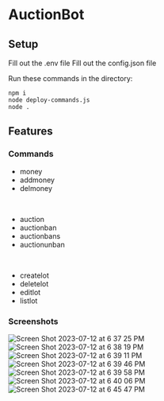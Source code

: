 # AuctionBot

## Setup
Fill out the .env file
Fill out the config.json file

Run these commands in the directory:
```
npm i
node deploy-commands.js
node .
```

## Features
### Commands
- money
- addmoney
- delmoney

<br>
  
- auction
- auctionban
- auctionbans
- auctionunban

<br>

- createlot
- deletelot
- editlot
- listlot

### Screenshots

![Screen Shot 2023-07-12 at 6 37 25 PM](https://github.com/dylan0356/AuctionBot/assets/33008329/b526e2de-0316-4511-b191-857ec34cdc2d)
![Screen Shot 2023-07-12 at 6 38 19 PM](https://github.com/dylan0356/AuctionBot/assets/33008329/b82377a0-4397-47dc-8e32-eae4f040df57)
![Screen Shot 2023-07-12 at 6 39 11 PM](https://github.com/dylan0356/AuctionBot/assets/33008329/f14d42da-d6cb-4b8e-a6eb-60d629c9d9ee)
![Screen Shot 2023-07-12 at 6 39 46 PM](https://github.com/dylan0356/AuctionBot/assets/33008329/dfae6c6a-12b3-4b79-b588-0871b4123902)
![Screen Shot 2023-07-12 at 6 39 58 PM](https://github.com/dylan0356/AuctionBot/assets/33008329/35e2f553-c904-4154-bdd5-4c18af0f0ac1)
![Screen Shot 2023-07-12 at 6 40 06 PM](https://github.com/dylan0356/AuctionBot/assets/33008329/ff8014d7-7426-4d21-b9c8-7d05eb5ff07b)
![Screen Shot 2023-07-12 at 6 45 47 PM](https://github.com/dylan0356/AuctionBot/assets/33008329/26882a14-2ac2-4538-8812-c2fa1d53257b)
